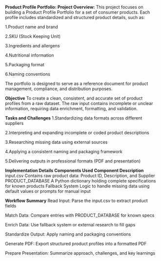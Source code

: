 **Product Profile Portfolio:**
**Project Overview:**
This project focuses on building a Product Profile Portfolio for a set of consumer products. Each profile includes standardized and structured product details, such as:

1.Product name and brand

2.SKU (Stock Keeping Unit)

3.Ingredients and allergens

4.Nutritional information

5.Packaging format

6.Naming conventions

The portfolio is designed to serve as a reference document for product management, compliance, and distribution purposes.

**Objective**
To create a clean, consistent, and accurate set of product profiles from a raw dataset. The raw input contains incomplete or unclear information, requiring data enrichment, formatting, and validation.

**Tasks and Challenges**
1.Standardizing data formats across different suppliers

2.Interpreting and expanding incomplete or coded product descriptions

3.Researching missing data using external sources

4.Applying a consistent naming and packaging framework

5.Delivering outputs in professional formats (PDF and presentation)

**Implementation Details**
**Components Used**
**Component	Description**
input.csv	Contains raw product data: Product ID, Description, and Supplier
PRODUCT_DATABASE	A Python dictionary holding complete specifications for known products
Fallback System	Logic to handle missing data using default values or prompts for manual input

**Workflow Summary**
Read Input: Parse the input.csv to extract product fields

Match Data: Compare entries with PRODUCT_DATABASE for known specs

Enrich Data: Use fallback system or external research to fill gaps

Standardize Output: Apply naming and packaging conventions

Generate PDF: Export structured product profiles into a formatted PDF

Prepare Presentation: Summarize approach, challenges, and key learnings

